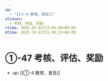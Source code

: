 ```yaml
---
up:
  - "[[①-4 教育、普及]]"
aliases:
  - 考核、评估、奖励
ctime: 2025-03-01T13:04:08+08:00
mtime: 2025-10-01T11:40:37+08:00
---
```


# ①-47 考核、评估、奖励

- up: [[①-4 教育、普及]]
